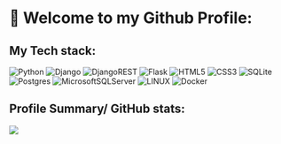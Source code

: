 # 👋 Welcome to my Github Profile: 

## My Tech stack:
<p>
<img src="https://img.shields.io/badge/python-3670A0?style=for-the-badge&amp;logo=python&amp;logoColor=ffdd54" alt="Python" data-canonical-src="" style="max-width: 100%;"> 
<img src="https://img.shields.io/badge/django-%23092E20.svg?style=for-the-badge&amp;logo=django&amp;logoColor=white" alt="Django" data-canonical-src="" style="max-width: 100%;"> 
<img src="https://img.shields.io/badge/DJANGO-REST-ff1709?style=for-the-badge&amp;logo=django&amp;logoColor=white&amp;color=ff1709&amp;labelColor=gray" alt="DjangoREST" data-canonical-src="" style="max-width: 100%;">
<img src="https://img.shields.io/badge/flask-%23000.svg?style=for-the-badge&amp;logo=flask&amp;logoColor=white" alt="Flask" data-canonical-src="" style="max-width: 100%;">
<img src="https://img.shields.io/badge/html5-%23E34F26.svg?style=for-the-badge&amp;logo=html5&amp;logoColor=white" alt="HTML5" data-canonical-src="" style="max-width: 100%;">
<img src="https://img.shields.io/badge/css3-%231572B6.svg?style=for-the-badge&amp;logo=css3&amp;logoColor=white" alt="CSS3" data-canonical-src="" style="max-width: 100%;">
<img src="https://img.shields.io/badge/sqlite-%2307405e.svg?style=for-the-badge&amp;logo=sqlite&amp;logoColor=white" alt="SQLite" data-canonical-src="" style="max-width: 100%;">
<img src="https://img.shields.io/badge/postgres-%23316192.svg?style=for-the-badge&amp;logo=postgresql&amp;logoColor=white" alt="Postgres" data-canonical-src="" style="max-width: 100%;">
<img src="https://img.shields.io/badge/Microsoft%20SQL%20Sever-CC2927?style=for-the-badge&amp;logo=microsoft%20sql%20server&amp;logoColor=white" alt="MicrosoftSQLServer" data-canonical-src="" style="max-width: 100%;">
<img src="https://img.shields.io/badge/Linux-FCC624?style=for-the-badge&amp;logo=linux&amp;logoColor=black" alt="LINUX" data-canonical-src="" style="max-width: 100%;">
<img src="https://img.shields.io/badge/docker-%230db7ed.svg?style=for-the-badge&amp;logo=docker&amp;logoColor=white" alt="Docker" data-canonical-src="" style="max-width: 100%;">
<!-- <img src="https://camo.githubusercontent.com/8db20f02710f3703cfb361c0278ed13873643599a6ed5a6e83495bc9d4240a42/68747470733a2f2f696d672e736869656c64732e696f2f62616467652f61646f6265696c6c7573747261746f722d2532334646394130302e7376673f7374796c653d666f722d7468652d6261646765266c6f676f3d61646f6265696c6c7573747261746f72266c6f676f436f6c6f723d7768697465" alt="Adobe Illustrator" data-canonical-src="https://img.shields.io/badge/adobeillustrator-%23FF9A00.svg?style=for-the-badge&amp;logo=adobeillustrator&amp;logoColor=white" style="max-width: 100%;"> -->
</p>

## Profile Summary/ GitHub stats:

![](https://komarev.com/ghpvc/?username=frauikram)

<img src="https://github-readme-streak-stats.herokuapp.com/?user=frauikram&amp;theme=light&amp;hide_border=false" alt="" data-canonical-src="" style="max-width: 100%;">

<p dir="auto">
<!--   <img src="https://github-readme-stats.vercel.app/api?username=frauikram&rank_icon=github&show_icons=true" alt="Anurag's GitHub stats" data-canonical-src="" style="max-width: 100%;"> -->
  <!--
  https://github-readme-stats.vercel.app/api?username=frauikram&theme=light&hide_border=false&include_all_commits=true&count_private=true&show_icons=true&rank_icon=github  
  https://github-readme-stats.vercel.app/api?username=frauikram&rank_icon=percentile 
    -->
  <img src="https://github-readme-stats.vercel.app/api/top-langs/?username=frauikram&amp;theme=light&amp;hide_border=false&amp;include_all_commits=false&amp;count_private=falseâmp;layout=compact" alt="" data-canonical-src="" style="max-width: 100%;">
 
</p>


<!--     
<img src="https://github-readme-stats.vercel.app/api/wakatime?username=frauikram&amp;layout=compact" alt="Harlok's WakaTime stats" data-canonical-src="https://github-readme-stats.vercel.app/api/wakatime?username=frauikram&amp;layout=compact" style="max-width: 100%;">
-->


<!-- ![](https://github-readme-streak-stats.herokuapp.com/?user=frauikram/) -->


<!--
![github-frauikram-banner](https://github.com/frauikram/frauikram/assets/119944932/14d0471d-edd1-4636-b330-197a1259dfa4)-->


<!--
**frauikram/frauikram** is a ✨ _special_ ✨ repository because its `README.md` (this file) appears on your GitHub profile.
Here are some ideas to get you started:
- 🔭 I’m currently working on ...
- 🌱 I’m currently learning ...
- 👯 I’m looking to collaborate on ...
- 🤔 I’m looking for help with ...
- 💬 Ask me about ...
- 📫 How to reach me: ...
- 😄 Pronouns: ...
- ⚡ Fun fact: ...
-->
